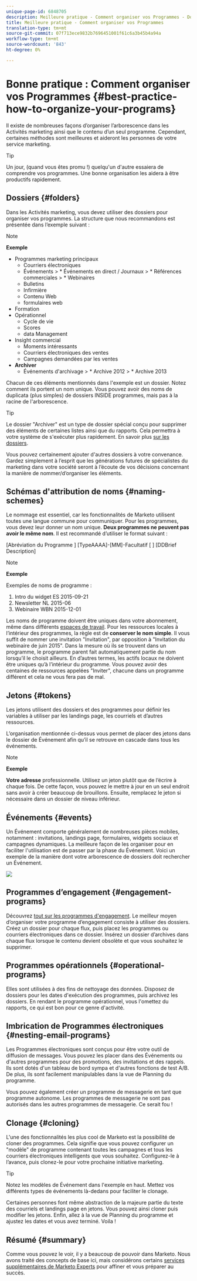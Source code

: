 ```yaml
---
unique-page-id: 6848705
description: Meilleure pratique - Comment organiser vos Programmes - Docs marketing - Documentation sur les produits
title: Meilleure pratique - Comment organiser vos Programmes
translation-type: tm+mt
source-git-commit: 07f713ece9832b7696451001f61c6a3b45b4a94a
workflow-type: tm+mt
source-wordcount: '843'
ht-degree: 0%

---
```



# Bonne pratique : Comment organiser vos Programmes {#best-practice-how-to-organize-your-programs}

Il existe de nombreuses façons d’organiser l’arborescence dans les Activités marketing ainsi que le contenu d’un seul programme. Cependant, certaines méthodes sont meilleures et aideront les personnes de votre service marketing.

>[!TIP]
>
>Un jour, (quand vous êtes promu !) quelqu&#39;un d&#39;autre essaiera de comprendre vos programmes. Une bonne organisation les aidera à être productifs rapidement.

## Dossiers {#folders}

Dans les Activités marketing, vous devez utiliser des dossiers pour organiser vos programmes. La structure que nous recommandons est présentée dans l’exemple suivant :

>[!NOTE]
>
>**Exemple**
>
>* Programmes marketing principaux
   >   * Courriers électroniques
   >   * Événements
      >      * Événements en direct / Journaux
      >      * Références commerciales
      >      * Webinaires
   >   * Bulletins
   >   * Infirmière
   >   * Contenu Web
   >   * formulaires web
>* Formation
>* Opérationnel
   >   * Cycle de vie
   >   * Scores
   >   * data Management
>* Insight commercial
   >   * Moments intéressants
   >   * Courriers électroniques des ventes
   >   * Campagnes demandées par les ventes
>* **Archiver**
   >   * Événements d&#39;archivage
      >      * Archive 2012
      >      * Archive 2013


Chacun de ces éléments mentionnés dans l&#39;exemple est un dossier. Notez comment ils portent un nom unique. Vous pouvez avoir des noms de duplicata (plus simples) de dossiers INSIDE programmes, mais pas à la racine de l&#39;arborescence.

>[!TIP]
>
>Le dossier &quot;Archiver&quot; est un type de dossier spécial conçu pour supprimer des éléments de certaines listes ainsi que du rapports. Cela permettra à votre système de s&#39;exécuter plus rapidement. En savoir plus [sur les dossiers](/help/marketo/product-docs/core-marketo-concepts/miscellaneous/understanding-folders.md).

Vous pouvez certainement ajouter d&#39;autres dossiers à votre convenance. Gardez simplement à l’esprit que les générations futures de spécialistes du marketing dans votre société seront à l’écoute de vos décisions concernant la manière de nommer/d’organiser les éléments.

## Schémas d&#39;attribution de noms {#naming-schemes}

Le nommage est essentiel, car les fonctionnalités de Marketo utilisent toutes une langue commune pour communiquer. Pour les programmes, vous devez leur donner un nom unique. **Deux programmes ne peuvent pas avoir le même nom**. Il est recommandé d’utiliser le format suivant :

[Abréviation du Programme ] [TypeAAAA]-[MM]-Facultatif [ ] [DDBrief Description]

>[!NOTE]
>
>**Exemple**
>
>Exemples de noms de programme :
>
>1. Intro du widget ES 2015-09-21
>1. Newsletter NL 2015-06
>1. Webinaire WBN 2015-12-01


Les noms de programme doivent être uniques dans votre abonnement, même dans différents [espaces de travail](/help/marketo/product-docs/administration/workspaces-and-person-partitions/understanding-workspaces-and-person-partitions.md).  Pour les ressources locales à l’intérieur des programmes, la règle est de **conserver le nom simple**. Il vous suffit de nommer une invitation &quot;Invitation&quot;, par opposition à &quot;Invitation du webinaire de juin 2015&quot;. Dans la mesure où ils se trouvent dans un programme, le programme parent fait automatiquement partie du nom lorsqu’il le choisit ailleurs. En d’autres termes, les actifs locaux ne doivent être uniques qu’à l’intérieur du programme. Vous pouvez avoir des centaines de ressources appelées &quot;Inviter&quot;, chacune dans un programme différent et cela ne vous fera pas de mal.

## Jetons {#tokens}

Les jetons utilisent des dossiers et des programmes pour définir les variables à utiliser par les landings page, les courriels et d’autres ressources.

L’organisation mentionnée ci-dessus vous permet de placer des jetons dans le dossier de Événement afin qu’il se retrouve en cascade dans tous les événements.

>[!NOTE]
>
>**Exemple**
>
>**Votre adresse** professionnelle. Utilisez un jeton plutôt que de l’écrire à chaque fois. De cette façon, vous pouvez le mettre à jour en un seul endroit sans avoir à créer beaucoup de brouillons. Ensuite, remplacez le jeton si nécessaire dans un dossier de niveau inférieur.

## Événements {#events}

Un Événement comporte généralement de nombreuses pièces mobiles, notamment : invitations, landings page, formulaires, widgets sociaux et campagnes dynamiques. La meilleure façon de les organiser pour en faciliter l&#39;utilisation est de passer par la phase du Événement. Voici un exemple de la manière dont votre arborescence de dossiers doit rechercher un Événement.

![](assets/capture.png)

## Programmes d’engagement {#engagement-programs}

Découvrez [tout sur les programmes d&#39;engagement](/help/marketo/product-docs/email-marketing/drip-nurturing/creating-an-engagement-program/understanding-engagement-programs.md). Le meilleur moyen d’organiser votre programme d’engagement consiste à utiliser des dossiers. Créez un dossier pour chaque flux, puis placez les programmes ou courriers électroniques dans ce dossier. Insérez un dossier d’archives dans chaque flux lorsque le contenu devient obsolète et que vous souhaitez le supprimer.

## Programmes opérationnels {#operational-programs}

Elles sont utilisées à des fins de nettoyage des données. Disposez de dossiers pour les dates d&#39;exécution des programmes, puis archivez les dossiers. En rendant le programme opérationnel, vous l&#39;omettez du rapports, ce qui est bon pour ce genre d&#39;activité.

## Imbrication de Programmes électroniques {#nesting-email-programs}

Les Programmes électroniques sont conçus pour être votre outil de diffusion de messages. Vous pouvez les placer dans des Événements ou d&#39;autres programmes pour des promotions, des invitations et des rappels. Ils sont dotés d&#39;un tableau de bord sympa et d&#39;autres fonctions de test A/B. De plus, ils sont facilement manipulables dans la vue de Planning du programme.

Vous pouvez également créer un programme de messagerie en tant que programme autonome. Les programmes de messagerie ne sont pas autorisés dans les autres programmes de messagerie. Ce serait fou !

## Clonage {#cloning}

L&#39;une des fonctionnalités les plus cool de Marketo est la possibilité de cloner des programmes. Cela signifie que vous pouvez configurer un &quot;modèle&quot; de programme contenant toutes les campagnes et tous les courriers électroniques intelligents que vous souhaitez. Configurez-le à l’avance, puis clonez-le pour votre prochaine initiative marketing.

>[!TIP]
>
>Notez les modèles de Événement dans l&#39;exemple en haut. Mettez vos différents types de événements là-dedans pour faciliter le clonage.

Certaines personnes font même abstraction de la majeure partie du texte des courriels et landings page en jetons. Vous pouvez ainsi cloner puis modifier les jetons. Enfin, allez à la vue de Planning du programme et ajustez les dates et vous avez terminé. Voila !

## Résumé {#summary}

Comme vous pouvez le voir, il y a beaucoup de pouvoir dans Marketo. Nous avons traité des concepts de base ici, mais considérons certains [services supplémentaires de Marketo Experts](https://www.marketo.com/services/) pour affiner et vous préparer au succès.
